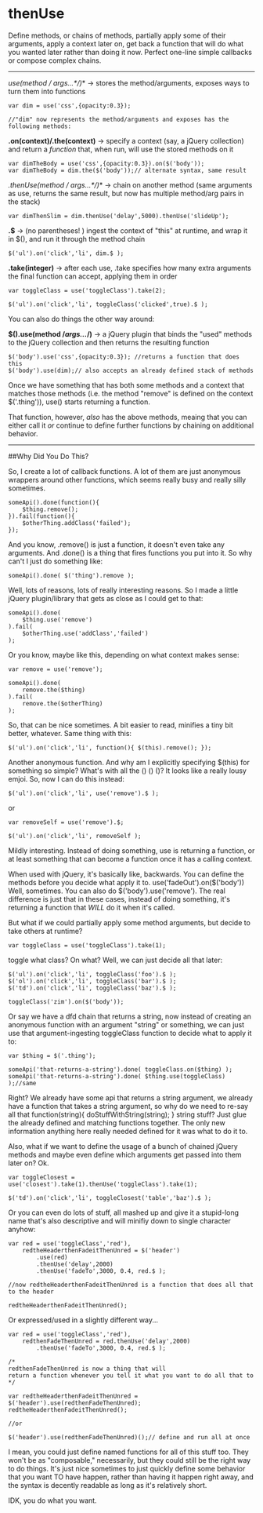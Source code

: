 # thenUse

Define methods, or chains of methods, partially apply some of their arguments, apply a context later on, get back a function that will do what you wanted later rather than doing it now.  Perfect one-line simple callbacks or compose complex chains.

---

**use(method /* args...*/)** -> stores the method/arguments, exposes ways to turn them into functions

```
var dim = use('css',{opacity:0.3});

//"dim" now represents the method/arguments and exposes has the following methods:
```


**.on(context)/.the(context)** -> specify a context (say, a jQuery collection) and return a _function_ that, when run, will use the stored methods on it

```
var dimTheBody = use('css',{opacity:0.3}).on($('body'));
var dimTheBody = dim.the($('body'));// alternate syntax, same result
```

**.thenUse(method /* args...*/)** -> chain on another method (same arguments as use, returns the same result, but now has multiple method/arg pairs in the stack)

```
var dimThenSlim = dim.thenUse('delay',5000).thenUse('slideUp');
```

**.$** -> (no parentheses! ) ingest the context of "this" at runtime, and wrap it in $(), and run it through the method chain

```
$('ul').on('click','li', dim.$ );
```

**.take(integer)** -> after each use, .take specifies how many extra arguments the final function can accept, applying them in order

```
var toggleClass = use('toggleClass').take(2);

$('ul').on('click','li', toggleClass('clicked',true).$ );
```

You can also do things the other way around:

**$().use(method /*args...*/)** -> a jQuery plugin that binds the "used" methods to the jQuery collection and then returns the resulting function

```
$('body').use('css',{opacity:0.3}); //returns a function that does this
$('body').use(dim);// also accepts an already defined stack of methods
```


Once we have something that has both some methods and a context that matches those methods (i.e. the method "remove" is defined on the context $('.thing')), use() starts returning a function.

That function, however, _also_ has the above methods, meaing that you can either call it _or_ continue to define further functions by chaining on additional behavior.


-----

##Why Did You Do This?

So, I create a lot of callback functions. A lot of them are just anonymous wrappers around other functions, which seems really busy and really silly sometimes.

```
someApi().done(function(){
    $thing.remove();
}).fail(function(){
    $otherThing.addClass('failed');
});
```

And you know, .remove() is just a function, it doesn't even take any arguments.  And .done() is a thing that fires functions you put into it. So why can't I just do something like:

```
someApi().done( $('thing').remove );
```

Well, lots of reasons, lots of really interesting reasons. So I made a little jQuery plugin/library that gets as close as I could get to that:

```
someApi().done(
    $thing.use('remove')
).fail(
    $otherThing.use('addClass','failed')
);
```

Or you know, maybe like this, depending on what context makes sense:

```
var remove = use('remove');

someApi().done(
    remove.the($thing)
).fail(
    remove.the($otherThing)
);
```

So, that can be nice sometimes. A bit easier to read, minifies a tiny bit better, whatever.  Same thing with this:

```
$('ul').on('click','li', function(){ $(this).remove(); });
```

Another anonymous function. And why am I explicitly specifying $(this) for something so simple? What's with all the () () ()? It looks like a really lousy emjoi. So, now I can do this instead:

```
$('ul').on('click','li', use('remove').$ );
```

or

```
var removeSelf = use('remove').$;

$('ul').on('click','li', removeSelf );
```

Mildly interesting.  Instead of doing something, use is returning a function, or at least something that can become a function once it has a calling context.

When used with jQuery, it's basically like, backwards.  You can define the methods before you decide what apply it to. use('fadeOut').on($('body')) Well, sometimes. You can also do $('body').use('remove').  The real difference is just that in these cases, instead of doing something, it's returning a function that _WILL_ do it when it's called.

But what if we could partially apply some method arguments, but decide to take others at runtime?

```
var toggleClass = use('toggleClass').take(1);
```

toggle what class? On what? Well, we can just decide all that later:

```
$('ul').on('click','li', toggleClass('foo').$ );
$('ol').on('click','li', toggleClass('bar').$ );
$('td').on('click','li', toggleClass('baz').$ );

toggleClass('zim').on($('body'));
```

Or say we have a dfd chain that returns a string, now instead of creating an anonymous function with an argument "string" or something, we can just use that argument-ingesting toggleClass function to decide what to apply it to:

```
var $thing = $('.thing');

someApi('that-returns-a-string').done( toggleClass.on($thing) );
someApi('that-returns-a-string').done( $thing.use(toggleClass) );//same
```

Right?  We already have some api that returns a string argument, we already have a function that takes a string argument, so why do we need to re-say all that function(string){ doStuffWithString(string); } string stuff?  Just glue the already defined and matching functions together.  The only new information anything here really needed defined for it was what to do it to.

Also, what if we want to define the usage of a bunch of chained jQuery methods and maybe even define which arguments get passed into them later on? Ok.

```
var toggleClosest = use('closest').take(1).thenUse('toggleClass').take(1);

$('td').on('click','li', toggleClosest('table','baz').$ );
```

Or you can even do lots of stuff, all mashed up and give it a stupid-long name that's also descriptive and will minifiy down to single character anyhow:

```
var red = use('toggleClass','red'),
    redtheHeaderthenFadeitThenUnred = $('header')
        .use(red)
        .thenUse('delay',2000)
        .thenUse('fadeTo',3000, 0.4, red.$ );

//now redtheHeaderthenFadeitThenUnred is a function that does all that to the header

redtheHeaderthenFadeitThenUnred();
```

Or expressed/used in a slightly different way...

```
var red = use('toggleClass','red'),
    redthenFadeThenUnred = red.thenUse('delay',2000)
        .thenUse('fadeTo',3000, 0.4, red.$ );

/*
redthenFadeThenUnred is now a thing that will
return a function whenever you tell it what you want to do all that to
*/

var redtheHeaderthenFadeitThenUnred = $('header').use(redthenFadeThenUnred);
redtheHeaderthenFadeitThenUnred();

//or

$('header').use(redthenFadeThenUnred)();// define and run all at once

```

I mean, you could just define named functions for all of this stuff too. They won't be as "composable," necessarily, but they could still be the right way to do things.  It's just nice sometimes to just quickly define some behavior that you want TO have happen, rather than having it happen right away, and the syntax is decently readable as long as it's relatively short.

IDK, you do what you want.

